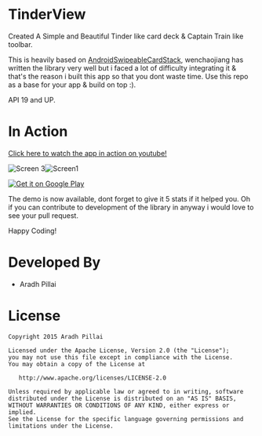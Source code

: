TinderView
========

Created A Simple and Beautiful Tinder like card deck & Captain Train like toolbar.

This is heavily based on [AndroidSwipeableCardStack](https://github.com/wenchaojiang/AndroidSwipeableCardStack), wenchaojiang has written the library very well but i faced a lot of difficulty integrating it & that's the reason i built this app so that you dont waste time. Use this repo as a base for your app & build on top :).

API 19 and UP.

In Action 
=========

[Click here to watch the app in action on youtube!](https://youtu.be/ccnkq9HmyVY)

![Screen 3](http://s4.postimg.org/x9bamw3yl/image.png)![Screen1](http://s4.postimg.org/7b7oguyh9/image.png)

<a href="https://play.google.com/store/apps/details?id=com.tinderview">
  <img alt="Get it on Google Play"
       src="https://developer.android.com/images/brand/en_generic_rgb_wo_60.png" />
</a> 

The demo is now available, dont forget to give it 5 stats if it helped you. Oh if you can contribute to development of the library in anyway i would love to see your pull request. 

Happy Coding! 

Developed By
============

* Aradh Pillai 


License
=======

    Copyright 2015 Aradh Pillai

    Licensed under the Apache License, Version 2.0 (the "License");
    you may not use this file except in compliance with the License.
    You may obtain a copy of the License at

       http://www.apache.org/licenses/LICENSE-2.0

    Unless required by applicable law or agreed to in writing, software
    distributed under the License is distributed on an "AS IS" BASIS,
    WITHOUT WARRANTIES OR CONDITIONS OF ANY KIND, either express or implied.
    See the License for the specific language governing permissions and
    limitations under the License.


